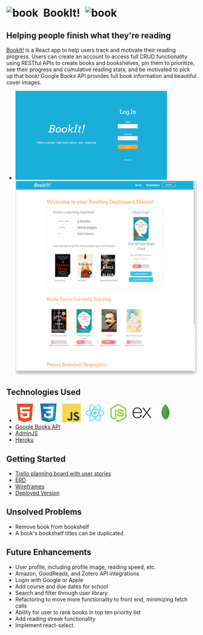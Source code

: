 # <img src="public/favicon.ico" alt="book" width="25" height="25"/>&nbsp;&nbsp;BookIt!&nbsp;&nbsp;<img src="public/favicon.ico" alt="book"  width="25" height="25"/>

## Helping people finish what they're reading

<a href="https://book-it-reading.herokuapp.com/" target="_blank">BookIt!</a> is a React app to help users track and motivate their reading progress. Users can create an account to access full CRUD functionality using RESTful APIs to create books and bookshelves, pin them to prioritize, see their progress and cumulative reading stats, and be motivated to pick up that book! Google Books API provides full book information and beautiful cover images.

- <img src="./public/login_shot.png" width="400"/> <img src="./public/home_shot.png" width="500"/>

## Technologies Used

- <img  src="https://raw.githubusercontent.com/devicons/devicon/1119b9f84c0290e0f0b38982099a2bd027a48bf1/icons/html5/html5-plain.svg" alt="HTML5" width="50" height="50"/> &nbsp;
  <img  src="https://raw.githubusercontent.com/devicons/devicon/1119b9f84c0290e0f0b38982099a2bd027a48bf1/icons/css3/css3-original.svg" alt="CSS3" width="50" height="50"/> &nbsp;
  <img  src="https://raw.githubusercontent.com/devicons/devicon/1119b9f84c0290e0f0b38982099a2bd027a48bf1/icons/javascript/javascript-original.svg" alt="JavaScript" width="50" height="50"/> &nbsp;
  <img  src="https://raw.githubusercontent.com/devicons/devicon/1119b9f84c0290e0f0b38982099a2bd027a48bf1/icons/react/react-original.svg" alt="ReactJS" width="50" height="50"/> &nbsp;
  <img  src="https://raw.githubusercontent.com/devicons/devicon/1119b9f84c0290e0f0b38982099a2bd027a48bf1/icons/nodejs/nodejs-plain.svg" alt="NodeJS" width="50" height="50"/> &nbsp;
  <img  src="https://raw.githubusercontent.com/devicons/devicon/1119b9f84c0290e0f0b38982099a2bd027a48bf1/icons/express/express-original.svg" alt="ExpressJS" width="50" height="50"/> &nbsp;
  <img  src="https://raw.githubusercontent.com/devicons/devicon/1119b9f84c0290e0f0b38982099a2bd027a48bf1/icons/mongodb/mongodb-original.svg" alt="MongoDB" width="50" height="50"/> &nbsp;
- <a href="https://developers.google.com/books/docs/v1/getting_started">Google Books API</a>
- <a href="https://adminjs.co/">AdminJS</a>
- <a href="https://www.heroku.com/">Heroku</a>

## Getting Started

- <a href="https://trello.com/invite/b/C2hTJevo/ATTI74af5a74f91c5ba0c9a347e6e6802b625EEB015D/book-it-react-app-planning-trello">Trello planning board with user stories</a>
- <a href="https://lucid.app/lucidchart/dba5d055-323a-4141-8949-cfae00733f57/edit?viewport_loc=-127%2C163%2C1579%2C835%2C0_0&invitationId=inv_e52708ba-259e-4e45-a35e-6a85245f5e0f">ERD</a>
- <a href="https://www.figma.com/file/r71XjM02GHD27IGLJlFIcq/home-page?node-id=0%3A1&t=mqSG2wbBnhpJqwVs-1">Wireframes</a>
- <a href="https://book-it-reading.herokuapp.com/" target="_blank">Deployed Version</a>

## Unsolved Problems

- Remove book from bookshelf
- A book's bookshelf titles can be duplicated

## Future Enhancements

- User profile, including profile image, reading speed, etc.
- Amazon, GoodReads, and Zotero API integrations
- Login with Google or Apple
- Add course and due dates for school
- Search and filter through user library
- Refactoring to move more functionality to front end, minimizing fetch calls
- Ability for user to rank books in top ten priority list
- Add reading streak functionality
- Implement react-select
